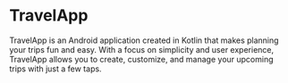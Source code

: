 # TravelApp
TravelApp is an Android application created in Kotlin that makes planning your trips fun and easy. With a focus on simplicity and user experience, TravelApp allows you to create, customize, and manage your upcoming trips with just a few taps.
